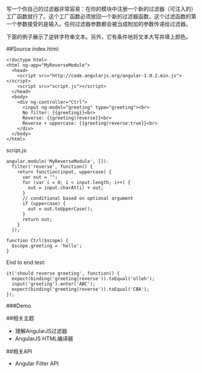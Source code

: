 写一个你自己的过滤器非常容易：在你的模块中注册一个新的过滤器（可注入的）工厂函数就行了。这个工厂函数必须放回一个新的过滤器函数，这个过滤函数的第一个参数接受的是输入。任何过滤器参数都会被当成附加的参数传递给过滤器。

下面的例子展示了逆转字符串文本。另外，它有条件地将文本大写并填上颜色。

##Source
index.html:

	<!doctype html>
	<html ng-app="MyReverseModule">
	  <head>
	    <script src="http://code.angularjs.org/angular-1.0.2.min.js"></script>
	    <script src="script.js"></script>
	  </head>
	  <body>
	    <div ng-controller="Ctrl">
	      <input ng-model="greeting" type="greeting"><br>
	      No filter: {{greeting}}<br>
	      Reverse: {{greeting|reverse}}<br>
	      Reverse + uppercase: {{greeting|reverse:true}}<br>
	    </div>
	  </body>
	</html>

script.js:

	angular.module('MyReverseModule', []).
	  filter('reverse', function() {
	    return function(input, uppercase) {
	      var out = "";
	      for (var i = 0; i < input.length; i++) {
	        out = input.charAt(i) + out;
	      }
	      // conditional based on optional argument
	      if (uppercase) {
	        out = out.toUpperCase();
	      }
	      return out;
	    }
	  });
	 
	function Ctrl($scope) {
	  $scope.greeting = 'hello';
	}

End to end test:

	it('should reverse greeting', function() {
	  expect(binding('greeting|reverse')).toEqual('olleh');
	  input('greeting').enter('ABC');
	  expect(binding('greeting|reverse')).toEqual('CBA');
	});	


###Demo

##相关主题
*  理解AngularJS过滤器
*  AngularJS HTML编译器

##相关API
*  Angular Filter API